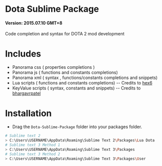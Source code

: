 Dota Sublime Package
================================

#### Version: 2015.07.10 GMT+8

Code completion and syntax for DOTA 2 mod development

# Includes

* Panorama css ( properties completions )
* Panorama js ( functions and constants completions)
* Panorama xml ( syntax , functions/constants completions and snippets)
* Lua scripts ( functions and constants completions) -- Credits to [hex6](https://github.com/hex6)
* KeyValue scripts ( syntax, constants and snippets) -- Credits to [bhargavrpatel](https://github.com/bhargavrpatel)

# Installation

* Drag the `Dota-Sublime-Package` folder into your packages folder.
```sh
# Sublime text 2
> C:\Users\USERNAME\AppData\Roaming\Sublime Text 2\Packages\Lua Dota
# Sublime text 3 Method 1
> C:\Users\USERNAME\AppData\Roaming\Sublime Text 3\Packages
# Sublime text 3 Method 2
> C:\Users\USERNAME\AppData\Roaming\Sublime Text 3\Packages\User
```
